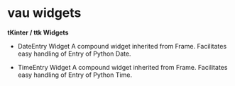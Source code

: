 # vau widgets
**tKinter / ttk Widgets**


* DateEntry Widget 
A compound widget inherited from Frame. Facilitates easy handling of Entry of Python Date.
  
* TimeEntry Widget 
A compound widget inherited from Frame. Facilitates easy handling of Entry of Python Time.